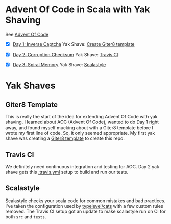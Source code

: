 Advent Of Code in Scala with Yak Shaving
========================================

See [Advent Of Code](http://adventofcode.com)


- [x] [Day 1: Inverse Captcha](src/main/scala/ca/valencik/DayOne.scala)
Yak Shave: [Create Giter8 template](#giter8-template)

- [x] [Day 2: Corruption Checksum](src/main/scala/ca/valencik/DayTwo.scala)
Yak Shave: [Travis CI](#travis-ci)

- [x] [Day 3: Spiral Memory](src/main/scala/ca/valencik/DayThree.scala)
Yak Shave: [Scalastyle](#scalastyle)


Yak Shaves
==========

## Giter8 Template

This is really the start of the idea for extending Advent Of Code with yak shaving.
I learned about AOC (Advent Of Code), wanted to do Day 1 right away, and found myself mucking about with a Giter8 template before I wrote my first line of code.
So, it only seemed appropriate.
My first yak shave was creating a [Giter8 template](https://github.com/valencik/scala-starter.g8) to create this repo.


## Travis CI

We definitely need continuous integration and testing for AOC.
Day 2 yak shave gets this [.travis.yml](.travis.yml) setup to build and run our tests.


## Scalastyle

Scalastyle checks your scala code for common mistakes and bad practices.
I've taken the configuration used by [typelevel/cats](https://github.com/typelevel/cats) with a few custom rules removed.
The Travis CI setup got an update to make scalastyle run on CI for both `src` and `tests`.

